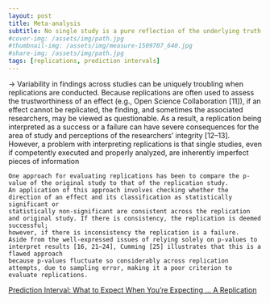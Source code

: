 ```yaml
---
layout: post
title: Meta-analysis
subtitle: No single study is a pure reflection of the underlying truth
#cover-img: /assets/img/path.jpg
#thumbnail-img: /assets/img/measure-1509707_640.jpg
#share-img: /assets/img/path.jpg
tags: [replications, prediction intervals]
---
```



-> Variability in findings across studies can be uniquely troubling when replications are conducted. 
Because replications are often used to assess the trustworthiness of an effect (e.g., Open Science Collaboration [11]), 
if an effect cannot be replicated, the finding, and sometimes the associated researchers, may be viewed as questionable.
As a result, a replication being interpreted as a success or a failure can have severe consequences for the area of study and perceptions of the researchers’
integrity [12–13]. However, a problem with interpreting replications is that single studies, even if competently executed and properly analyzed, 
are inherently imperfect pieces of information

```
One approach for evaluating replications has been to compare the p-value of the original study to that of the replication study. 
An application of this approach involves checking whether the direction of an effect and its classification as statistically significant or
statistically non-significant are consistent across the replication and original study. If there is consistency, the replication is deemed successful;
however, if there is inconsistency the replication is a failure. 
Aside from the well-expressed issues of relying solely on p-values to interpret results [16, 21–24], Cumming [25] illustrates that this is a flawed approach
because p-values fluctuate so considerably across replication attempts, due to sampling error, making it a poor criterion to evaluate replications.
```
[Prediction Interval: What to Expect When You’re Expecting … A Replication](https://www.ncbi.nlm.nih.gov/pmc/articles/PMC5028066/)
